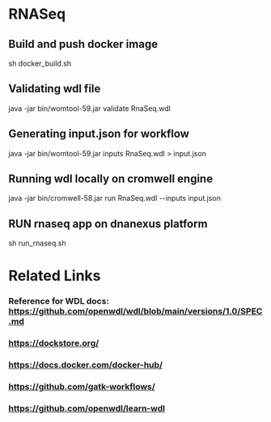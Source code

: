 # RNASeq
## Build and push docker image
sh docker_build.sh 

## Validating wdl file
java -jar bin/womtool-59.jar validate RnaSeq.wdl

## Generating input.json for workflow
java -jar bin/womtool-59.jar inputs RnaSeq.wdl > input.json

## Running wdl locally on cromwell engine
java -jar bin/cromwell-58.jar run RnaSeq.wdl --inputs input.json

## RUN rnaseq app on dnanexus platform
sh run_rnaseq.sh <folder name> 

# Related Links <br>
### Reference for WDL docs: https://github.com/openwdl/wdl/blob/main/versions/1.0/SPEC.md
### https://dockstore.org/
### https://docs.docker.com/docker-hub/
### https://github.com/gatk-workflows/
### https://github.com/openwdl/learn-wdl

